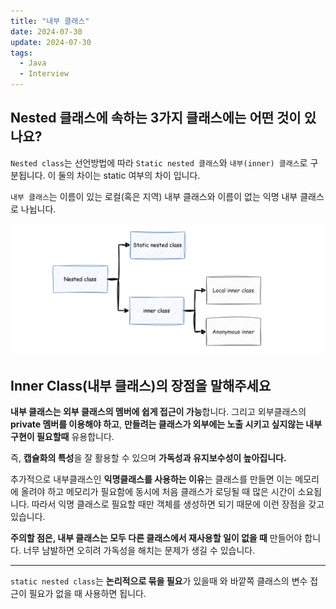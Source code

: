 ```yaml
---
title: "내부 클래스"
date: 2024-07-30
update: 2024-07-30
tags:
  - Java
  - Interview
---
```


## Nested 클래스에 속하는 3가지 클래스에는 어떤 것이 있나요?

`Nested class`는 선언방법에 따라 `Static nested 클래스`와 `내부(inner) 클래스`로 구분됩니다. 이 둘의 차이는 static 여부의 차이 입니다.

`내부 클래스`는 이름이 있는 로컬(혹은 지역) 내부 클래스와 이름이 없는 익명 내부 클래스로 나뉩니다.

![](img.png)

## Inner Class(내부 클래스)의 장점을 말해주세요

**내부 클래스는 외부 클래스의 멤버에 쉽게 접근이 가능**합니다. 
그리고 외부클래스의 **private 멤버를 이용해야 하고**, **만들려는 클래스가 외부에는 노출 시키고 싶지않는 내부 구현이 필요할때** 유용합니다.

즉, **캡슐화의 특성**을 잘 활용할 수 있으며 **가독성과 유지보수성이 높아집니다.**

추가적으로 내부클래스인 **익명클래스를 사용하는 이유**는 클래스를 만들면 이는 메모리에 올려야 하고 메모리가 필요함에 동시에 처음 클래스가 로딩될 때 많은 시간이 소요됩니다.
따라서 익명 클래스로 필요할 때만 객체를 생성하면 되기 때문에 이런 장점을 갖고 있습니다.

**주의할 점은, 내부 클래스는 모두 다른 클래스에서 재사용할 일이 없을 때** 만들어야 합니다. 너무 남발하면 오히려 가독성을 해치는 문제가 생길 수 있습니다.

<hr>

`static nested class`는 **논리적으로 묶을 필요**가 있을때 와 바깥쪽 클래스의 변수 접근이 필요가 없을 때 사용하면 됩니다.